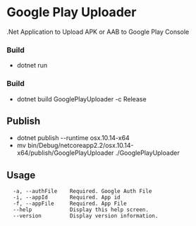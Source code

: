 # Google Play Uploader

.Net Application to Upload APK or AAB to Google Play Console

### Build

- dotnet run

### Build

- dotnet build GooglePlayUploader -c Release

## Publish

- dotnet publish --runtime osx.10.14-x64
- mv bin/Debug/netcoreapp2.2/osx.10.14-x64/publish/GooglePlayUploader ./GooglePlayUploader

## Usage

```
  -a, --authFile    Required. Google Auth File
  -i, --appId       Required. App id
  -f, --appFile     Required. App File
  --help            Display this help screen.
  --version         Display version information.
```